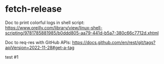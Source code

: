 # fetch-release

Doc to print colorful logs in shell script: 
https://www.oreilly.com/library/view/linux-shell-scripting/9781785881985/b0ddd805-aa79-441d-b5a7-380c66c7712d.xhtml


Doc to req-res with GitHub APIs:
https://docs.github.com/en/rest/git/tags?apiVersion=2022-11-28#get-a-tag

test #1
